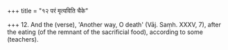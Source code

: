 +++
title = "१२ परं मृत्यविति चैके"

+++
12. And the (verse), 'Another way, O death' (Vāj. Saṃh. XXXV, 7), after the eating (of the remnant of the sacrificial food), according to some (teachers).
